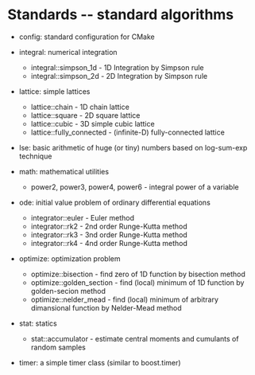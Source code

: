# Standards -- standard algorithms

* config: standard configuration for CMake

* integral: numerical integration

  * integral::simpson_1d - 1D Integration by Simpson rule
  * integral::simpson_2d - 2D Integration by Simpson rule

* lattice: simple lattices

  * lattice::chain - 1D chain lattice
  * lattice::square - 2D square lattice
  * lattice::cubic - 3D simple cubic lattice
  * lattice::fully_connected - (infinite-D) fully-connected lattice

* lse: basic arithmetic of huge (or tiny) numbers based
  on log-sum-exp technique

* math: mathematical utilities

  * power2, power3, power4, power6 - integral power of 
    a variable

* ode: initial value problem of ordinary differential equations

  * integrator::euler - Euler method
  * integrator::rk2 - 2nd order Runge-Kutta method
  * integrator::rk3 - 3nd order Runge-Kutta method
  * integrator::rk4 - 4nd order Runge-Kutta method

* optimize: optimization problem

  * optimize::bisection - find zero of 1D function by bisection method
  * optimize::golden_section - find (local) minimum of 1D function by golden-secion method
  * optimize::nelder_mead - find (local) minimum of arbitrary dimansional function by Nelder-Mead method

* stat: statics

  * stat::accumulator - estimate central moments and cumulants of random samples

* timer: a simple timer class (similar to boost.timer)

